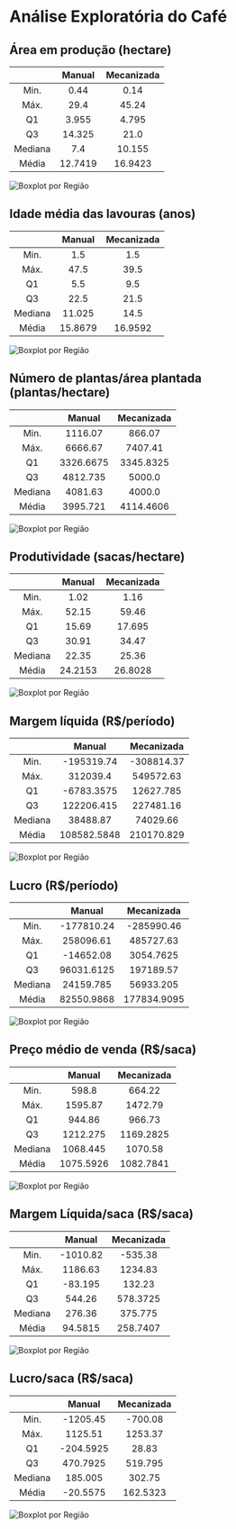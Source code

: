 
Análise Exploratória do Café
============================

## Área em produção (hectare)

||Manual|Mecanizada|
| :---: | :---: | :---: |
|Min.|0.44|0.14|
|Máx.|29.4|45.24|
|Q1|3.955|4.795|
|Q3|14.325|21.0|
|Mediana|7.4|10.155|
|Média|12.7419|16.9423|
  
![Boxplot por Região](./imgs/graph0_1.png)
## Idade média das lavouras  (anos)

||Manual|Mecanizada|
| :---: | :---: | :---: |
|Min.|1.5|1.5|
|Máx.|47.5|39.5|
|Q1|5.5|9.5|
|Q3|22.5|21.5|
|Mediana|11.025|14.5|
|Média|15.8679|16.9592|
  
![Boxplot por Região](./imgs/graph1_1.png)
## Número de plantas/área plantada (plantas/hectare)

||Manual|Mecanizada|
| :---: | :---: | :---: |
|Min.|1116.07|866.07|
|Máx.|6666.67|7407.41|
|Q1|3326.6675|3345.8325|
|Q3|4812.735|5000.0|
|Mediana|4081.63|4000.0|
|Média|3995.721|4114.4606|
  
![Boxplot por Região](./imgs/graph2_1.png)
## Produtividade  (sacas/hectare)

||Manual|Mecanizada|
| :---: | :---: | :---: |
|Min.|1.02|1.16|
|Máx.|52.15|59.46|
|Q1|15.69|17.695|
|Q3|30.91|34.47|
|Mediana|22.35|25.36|
|Média|24.2153|26.8028|
  
![Boxplot por Região](./imgs/graph3_1.png)
## Margem líquida (R$/período)

||Manual|Mecanizada|
| :---: | :---: | :---: |
|Min.|-195319.74|-308814.37|
|Máx.|312039.4|549572.63|
|Q1|-6783.3575|12627.785|
|Q3|122206.415|227481.16|
|Mediana|38488.87|74029.66|
|Média|108582.5848|210170.829|
  
![Boxplot por Região](./imgs/graph4_1.png)
## Lucro (R$/período)

||Manual|Mecanizada|
| :---: | :---: | :---: |
|Min.|-177810.24|-285990.46|
|Máx.|258096.61|485727.63|
|Q1|-14652.08|3054.7625|
|Q3|96031.6125|197189.57|
|Mediana|24159.785|56933.205|
|Média|82550.9868|177834.9095|
  
![Boxplot por Região](./imgs/graph5_1.png)
## Preço médio de venda (R$/saca)

||Manual|Mecanizada|
| :---: | :---: | :---: |
|Min.|598.8|664.22|
|Máx.|1595.87|1472.79|
|Q1|944.86|966.73|
|Q3|1212.275|1169.2825|
|Mediana|1068.445|1070.58|
|Média|1075.5926|1082.7841|
  
![Boxplot por Região](./imgs/graph6_1.png)
## Margem Líquida/saca (R$/saca)

||Manual|Mecanizada|
| :---: | :---: | :---: |
|Min.|-1010.82|-535.38|
|Máx.|1186.63|1234.83|
|Q1|-83.195|132.23|
|Q3|544.26|578.3725|
|Mediana|276.36|375.775|
|Média|94.5815|258.7407|
  
![Boxplot por Região](./imgs/graph7_1.png)
## Lucro/saca (R$/saca)

||Manual|Mecanizada|
| :---: | :---: | :---: |
|Min.|-1205.45|-700.08|
|Máx.|1125.51|1253.37|
|Q1|-204.5925|28.83|
|Q3|470.7925|519.795|
|Mediana|185.005|302.75|
|Média|-20.5575|162.5323|
  
![Boxplot por Região](./imgs/graph8_1.png)